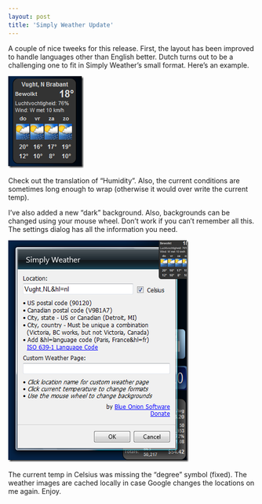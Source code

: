 ```yaml
---
layout: post
title: 'Simply Weather Update'
---
```

A couple of nice tweeks for this release. First, the layout has been improved to handle languages other than English better. Dutch turns out to be a challenging one to fit in Simply Weather’s small format. Here’s an example.

![image](/cdn/images/blog/SimplyWeatherUpdate_12F41/image.png)

Check out the translation of “Humidity”. Also, the current conditions are sometimes long enough to wrap (otherwise it would over write the current temp).

I’ve also added a new “dark” background. Also, backgrounds can be changed using your mouse wheel. Don’t work if you can’t remember all this. The settings dialog has all the information you need.

![image](/cdn/images/blog/SimplyWeatherUpdate_12F41/image_3.png)

The current temp in Celsius was missing the “degree” symbol (fixed). The weather images are cached locally in case Google changes the locations on me again. Enjoy.
